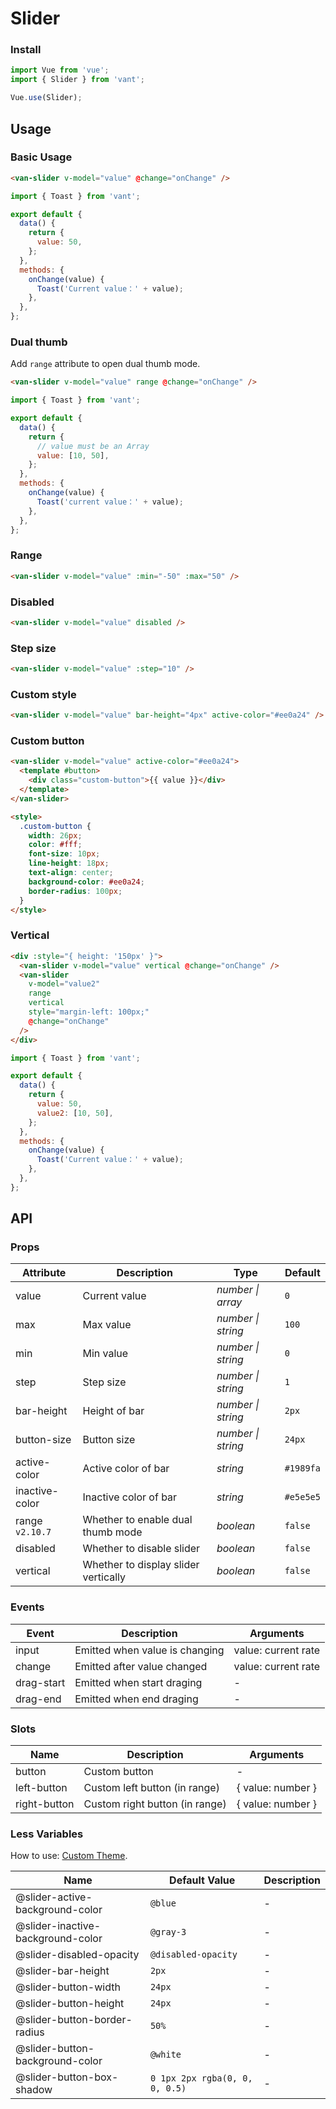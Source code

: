 # Slider

### Install

```js
import Vue from 'vue';
import { Slider } from 'vant';

Vue.use(Slider);
```

## Usage

### Basic Usage

```html
<van-slider v-model="value" @change="onChange" />
```

```js
import { Toast } from 'vant';

export default {
  data() {
    return {
      value: 50,
    };
  },
  methods: {
    onChange(value) {
      Toast('Current value：' + value);
    },
  },
};
```

### Dual thumb

Add `range` attribute to open dual thumb mode.

```html
<van-slider v-model="value" range @change="onChange" />
```

```js
import { Toast } from 'vant';

export default {
  data() {
    return {
      // value must be an Array
      value: [10, 50],
    };
  },
  methods: {
    onChange(value) {
      Toast('current value：' + value);
    },
  },
};
```

### Range

```html
<van-slider v-model="value" :min="-50" :max="50" />
```

### Disabled

```html
<van-slider v-model="value" disabled />
```

### Step size

```html
<van-slider v-model="value" :step="10" />
```

### Custom style

```html
<van-slider v-model="value" bar-height="4px" active-color="#ee0a24" />
```

### Custom button

```html
<van-slider v-model="value" active-color="#ee0a24">
  <template #button>
    <div class="custom-button">{{ value }}</div>
  </template>
</van-slider>

<style>
  .custom-button {
    width: 26px;
    color: #fff;
    font-size: 10px;
    line-height: 18px;
    text-align: center;
    background-color: #ee0a24;
    border-radius: 100px;
  }
</style>
```

### Vertical

```html
<div :style="{ height: '150px' }">
  <van-slider v-model="value" vertical @change="onChange" />
  <van-slider
    v-model="value2"
    range
    vertical
    style="margin-left: 100px;"
    @change="onChange"
  />
</div>
```

```js
import { Toast } from 'vant';

export default {
  data() {
    return {
      value: 50,
      value2: [10, 50],
    };
  },
  methods: {
    onChange(value) {
      Toast('Current value：' + value);
    },
  },
};
```

## API

### Props

| Attribute | Description | Type | Default |
| --- | --- | --- | --- |
| value | Current value | _number \| array_ | `0` |
| max | Max value | _number \| string_ | `100` |
| min | Min value | _number \| string_ | `0` |
| step | Step size | _number \| string_ | `1` |
| bar-height | Height of bar | _number \| string_ | `2px` |
| button-size | Button size | _number \| string_ | `24px` |
| active-color | Active color of bar | _string_ | `#1989fa` |
| inactive-color | Inactive color of bar | _string_ | `#e5e5e5` |
| range `v2.10.7` | Whether to enable dual thumb mode | _boolean_ | `false` |
| disabled | Whether to disable slider | _boolean_ | `false` |
| vertical | Whether to display slider vertically | _boolean_ | `false` |

### Events

| Event      | Description                    | Arguments           |
| ---------- | ------------------------------ | ------------------- |
| input      | Emitted when value is changing | value: current rate |
| change     | Emitted after value changed    | value: current rate |
| drag-start | Emitted when start draging     | -                   |
| drag-end   | Emitted when end draging       | -                   |

### Slots

| Name         | Description                    | Arguments         |
| ------------ | ------------------------------ | ----------------- |
| button       | Custom button                  | -                 |
| left-button  | Custom left button (in range)  | { value: number } |
| right-button | Custom right button (in range) | { value: number } |

### Less Variables

How to use: [Custom Theme](#/en-US/theme).

| Name | Default Value | Description |
| --- | --- | --- |
| @slider-active-background-color | `@blue` | - |
| @slider-inactive-background-color | `@gray-3` | - |
| @slider-disabled-opacity | `@disabled-opacity` | - |
| @slider-bar-height | `2px` | - |
| @slider-button-width | `24px` | - |
| @slider-button-height | `24px` | - |
| @slider-button-border-radius | `50%` | - |
| @slider-button-background-color | `@white` | - |
| @slider-button-box-shadow | `0 1px 2px rgba(0, 0, 0, 0.5)` | - |
